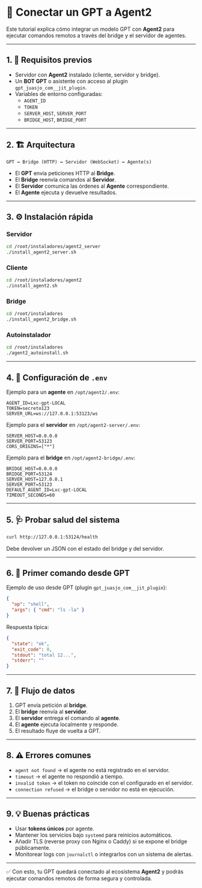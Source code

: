 # 🔗 Conectar un GPT a Agent2

Este tutorial explica cómo integrar un modelo GPT con **Agent2** para ejecutar comandos remotos a través del bridge y el servidor de agentes.

---

## 1. 📌 Requisitos previos
- Servidor con **Agent2** instalado (cliente, servidor y bridge).
- Un **BOT GPT** o asistente con acceso al plugin `gpt_juasjo_com__jit_plugin`.
- Variables de entorno configuradas:
  - `AGENT_ID`
  - `TOKEN`
  - `SERVER_HOST`, `SERVER_PORT`
  - `BRIDGE_HOST`, `BRIDGE_PORT`

---

## 2. 🏗️ Arquitectura
```
GPT ↔ Bridge (HTTP) ↔ Servidor (WebSocket) ↔ Agente(s)
```

- El **GPT** envía peticiones HTTP al **Bridge**.
- El **Bridge** reenvía comandos al **Servidor**.
- El **Servidor** comunica las órdenes al **Agente** correspondiente.
- El **Agente** ejecuta y devuelve resultados.

---

## 3. ⚙️ Instalación rápida
### Servidor
```bash
cd /root/instaladores/agent2_server
./install_agent2_server.sh
```

### Cliente
```bash
cd /root/instaladores/agent2
./install_agent2.sh
```

### Bridge
```bash
cd /root/instaladores
./install_agent2_bridge.sh
```

### Autoinstalador
```bash
cd /root/instaladores
./agent2_autoinstall.sh
```

---

## 4. 🔑 Configuración de `.env`
Ejemplo para un **agente** en `/opt/agent2/.env`:
```
AGENT_ID=Lxc-gpt-LOCAL
TOKEN=secreto123
SERVER_URL=ws://127.0.0.1:53123/ws
```

Ejemplo para el **servidor** en `/opt/agent2-server/.env`:
```
SERVER_HOST=0.0.0.0
SERVER_PORT=53123
CORS_ORIGINS=["*"]
```

Ejemplo para el **bridge** en `/opt/agent2-bridge/.env`:
```
BRIDGE_HOST=0.0.0.0
BRIDGE_PORT=53124
SERVER_HOST=127.0.0.1
SERVER_PORT=53123
DEFAULT_AGENT_ID=Lxc-gpt-LOCAL
TIMEOUT_SECONDS=60
```

---

## 5. 🩺 Probar salud del sistema
```bash
curl http://127.0.0.1:53124/health
```
Debe devolver un JSON con el estado del bridge y del servidor.

---

## 6. 🤖 Primer comando desde GPT
Ejemplo de uso desde GPT (plugin `gpt_juasjo_com__jit_plugin`):
```json
{
  "op": "shell",
  "args": { "cmd": "ls -la" }
}
```

Respuesta típica:
```json
{
  "state": "ok",
  "exit_code": 0,
  "stdout": "total 12...",
  "stderr": ""
}
```

---

## 7. 🔄 Flujo de datos
1. GPT envía petición al **bridge**.
2. El **bridge** reenvía al **servidor**.
3. El **servidor** entrega el comando al **agente**.
4. El **agente** ejecuta localmente y responde.
5. El resultado fluye de vuelta a GPT.

---

## 8. ⚠️ Errores comunes
- `agent not found` → el agente no está registrado en el servidor.
- `timeout` → el agente no respondió a tiempo.
- `invalid token` → el token no coincide con el configurado en el servidor.
- `connection refused` → el bridge o servidor no está en ejecución.

---

## 9. 💡 Buenas prácticas
- Usar **tokens únicos** por agente.
- Mantener los servicios bajo `systemd` para reinicios automáticos.
- Añadir TLS (reverse proxy con Nginx o Caddy) si se expone el bridge públicamente.
- Monitorear logs con `journalctl` o integrarlos con un sistema de alertas.

---

✅ Con esto, tu GPT quedará conectado al ecosistema **Agent2** y podrás ejecutar comandos remotos de forma segura y controlada.